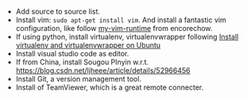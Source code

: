 + Add source to source list.
+ Install vim: ```sudo apt-get install vim```. And install a fantastic vim configuration, like follow [my-vim-runtime](https://github.com/encorechow/my-vim-runtime/tree/master/.vim_runtime) from encorechow.
+ If using python, install virtualenv, virtualenvwrapper following [Install virtualenv and virtualenvwrapper on Ubuntu](http://exponential.io/blog/2015/02/10/install-virtualenv-and-virtualenvwrapper-on-ubuntu/)
+ Install visual studio code as editor.
+ If from China, install Sougou PInyin w.r.t. <https://blog.csdn.net/ljheee/article/details/52966456>
+ Install Git, a version management tool.
+ Install of TeamViewer, which is a great remote connecter.
